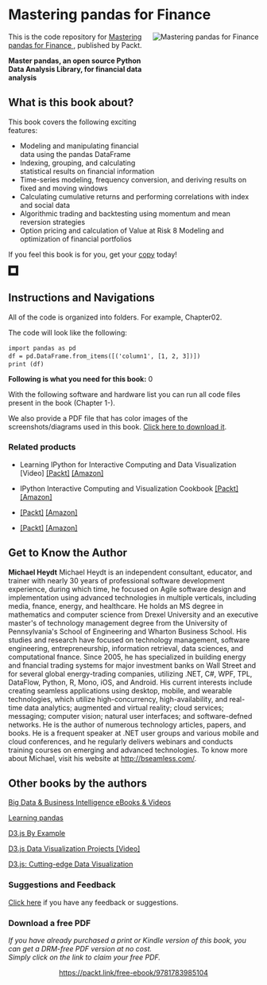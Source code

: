 # Mastering pandas for Finance 

<a href="https://prod.packtpub.com/in/big-data-and-business-intelligence/mastering-pandas-finance?utm_source=github&utm_medium=repository&utm_campaign="><img src="" alt="Mastering pandas for Finance " height="256px" align="right"></a>

This is the code repository for [Mastering pandas for Finance ](https://prod.packtpub.com/in/big-data-and-business-intelligence/mastering-pandas-finance?utm_source=github&utm_medium=repository&utm_campaign=), published by Packt.

**Master pandas, an open source Python Data Analysis Library, for financial data analysis**

## What is this book about?

This book covers the following exciting features:

* Modeling and manipulating financial data using the pandas DataFrame
* Indexing, grouping, and calculating statistical results on financial information
* Time-series modeling, frequency conversion, and deriving results on fixed and moving windows
* Calculating cumulative returns and performing correlations with index and social data
* Algorithmic trading and backtesting using momentum and mean reversion strategies
* Option pricing and calculation of Value at Risk
8 Modeling and optimization of financial portfolios


If you feel this book is for you, get your [copy](https://www.amazon.com/dp/1783985100) today!

<a href="https://www.packtpub.com/?utm_source=github&utm_medium=banner&utm_campaign=GitHubBanner"><img src="https://raw.githubusercontent.com/PacktPublishing/GitHub/master/GitHub.png" 
alt="https://www.packtpub.com/" border="5" /></a>

## Instructions and Navigations
All of the code is organized into folders. For example, Chapter02.

The code will look like the following:
```
import pandas as pd
df = pd.DataFrame.from_items([('column1', [1, 2, 3])])
print (df)
```

**Following is what you need for this book:**
0

With the following software and hardware list you can run all code files present in the book (Chapter 1-).

We also provide a PDF file that has color images of the screenshots/diagrams used in this book. [Click here to download it]().

### Related products
* Learning IPython for Interactive Computing and Data Visualization [Video]  [[Packt]](https://prod.packtpub.com/in/big-data-and-business-intelligence/learning-ipython-interactive-computing-and-data-visualization-vid?utm_source=github&utm_medium=repository&utm_campaign=) [[Amazon]](https://www.amazon.com/dp/1782169938)

* IPython Interactive Computing and Visualization Cookbook  [[Packt]](https://prod.packtpub.com/in/big-data-and-business-intelligence/ipython-interactive-computing-and-visualization-cookbook?utm_source=github&utm_medium=repository&utm_campaign=) [[Amazon]](https://www.amazon.com/dp/1783284811)

*  [[Packt]]() [[Amazon]](https://www.amazon.com/dp/)

*  [[Packt]]() [[Amazon]](https://www.amazon.com/dp/)

## Get to Know the Author
**Michael Heydt**
Michael Heydt is an independent consultant, educator, and trainer with nearly
30 years of professional software development experience, during which time, he
focused on Agile software design and implementation using advanced technologies
in multiple verticals, including media, fnance, energy, and healthcare. He holds
an MS degree in mathematics and computer science from Drexel University and
an executive master's of technology management degree from the University of
Pennsylvania's School of Engineering and Wharton Business School. His studies
and research have focused on technology management, software engineering,
entrepreneurship, information retrieval, data sciences, and computational fnance.
Since 2005, he has specialized in building energy and fnancial trading systems
for major investment banks on Wall Street and for several global energy-trading
companies, utilizing .NET, C#, WPF, TPL, DataFlow, Python, R, Mono, iOS,
and Android. His current interests include creating seamless applications using
desktop, mobile, and wearable technologies, which utilize high-concurrency,
high-availability, and real-time data analytics; augmented and virtual reality; cloud
services; messaging; computer vision; natural user interfaces; and software-defned
networks. He is the author of numerous technology articles, papers, and books. He
is a frequent speaker at .NET user groups and various mobile and cloud conferences,
and he regularly delivers webinars and conducts training courses on emerging
and advanced technologies. To know more about Michael, visit his website at
http://bseamless.com/.


## Other books by the authors
[Big Data & Business Intelligence eBooks & Videos](https://www.packtpub.com/big-data-and-business-intelligence/instant-lucenenet-?utm_source=github&utm_medium=repository&utm_campaign=)

[Learning pandas](https://www.packtpub.com/application-development/learning-pandas?utm_source=github&utm_medium=repository&utm_campaign=9781783985128 )

[D3.js By Example](https://www.packtpub.com/web-development/d3js-example?utm_source=github&utm_medium=repository&utm_campaign=9781785280085 )

[D3.js Data Visualization Projects [Video]](https://www.packtpub.com/web-development/d3js-data-visualization-projects-video?utm_source=github&utm_medium=repository&utm_campaign=9781786466082 )

[D3.js: Cutting-edge Data Visualization](https://www.packtpub.com/web-development/d3js-cutting-edge-data-visualization?utm_source=github&utm_medium=repository&utm_campaign=9781787281776 )

### Suggestions and Feedback
[Click here](https://docs.google.com/forms/d/e/1FAIpQLSdy7dATC6QmEL81FIUuymZ0Wy9vH1jHkvpY57OiMeKGqib_Ow/viewform) if you have any feedback or suggestions.


### Download a free PDF

 <i>If you have already purchased a print or Kindle version of this book, you can get a DRM-free PDF version at no cost.<br>Simply click on the link to claim your free PDF.</i>
<p align="center"> <a href="https://packt.link/free-ebook/9781783985104">https://packt.link/free-ebook/9781783985104 </a> </p>